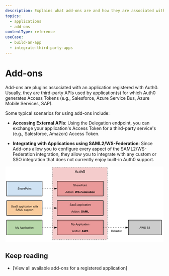 ```yaml
---
description: Explains what add-ons are and how they are associated with Auth0 Applications.
topics:
  - applications
  - add-ons
contentType: reference
useCase:
  - build-an-app
  - integrate-third-party-apps
---
```


# Add-ons

Add-ons are plugins associated with an application registered with Auth0. Usually, they are third-party APIs used by application(s) for which Auth0 generates Access Tokens (e.g., Salesforce, Azure Service Bus, Azure Mobile Services, SAP).

Some typical scenarios for using add-ons include:

* **Accessing External APIs**: Using the Delegation endpoint, you can exchange your application's Access Token for a third-party service's (e.g., Salesforce, Amazon) Access Token.

* **Integrating with Applications using SAML2/WS-Federation**: Since Add-ons allow you to configure every aspect of the SAML2/WS-Federation integration, they allow you to integrate with any custom or SSO integration that does not currently enjoy built-in Auth0 support.

![Addons Example Diagram](/media/articles/applications/applications-addon-types.png)


## Keep reading

- [View all available add-ons for a registered application]
